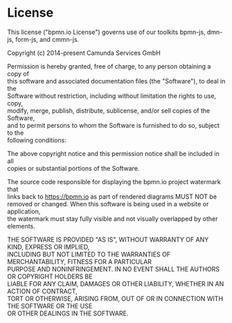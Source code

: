 # License

This license ("bpmn.io License") governs use of our toolkits bpmn-js, dmn-js, form-js, and cmmn-js.


Copyright (c) 2014-present Camunda Services GmbH


Permission is hereby granted, free of charge, to any person obtaining a copy of   
this software and associated documentation files (the "Software"), to deal in the   
Software without restriction, including without limitation the rights to use, copy,   
modify, merge, publish, distribute, sublicense, and/or sell copies of the Software,   
and to permit persons to whom the Software is furnished to do so, subject to the   
following conditions:   

The above copyright notice and this permission notice shall be included in all   
copies or substantial portions of the Software.   

The source code responsible for displaying the bpmn.io project watermark that   
links back to https://bpmn.io as part of rendered diagrams MUST NOT be   
removed or changed. When this software is being used in a website or application,  
the watermark must stay fully visible and not visually overlapped by other elements.   

THE SOFTWARE IS PROVIDED "AS IS", WITHOUT WARRANTY OF ANY KIND, EXPRESS OR IMPLIED,   
INCLUDING BUT NOT LIMITED TO THE WARRANTIES OF MERCHANTABILITY, FITNESS FOR A PARTICULAR   
PURPOSE AND NONINFRINGEMENT. IN NO EVENT SHALL THE AUTHORS OR COPYRIGHT HOLDERS BE   
LIABLE FOR ANY CLAIM, DAMAGES OR OTHER LIABILITY, WHETHER IN AN ACTION OF CONTRACT,   
TORT OR OTHERWISE, ARISING FROM, OUT OF OR IN CONNECTION WITH THE SOFTWARE OR THE USE   
OR OTHER DEALINGS IN THE SOFTWARE.   

